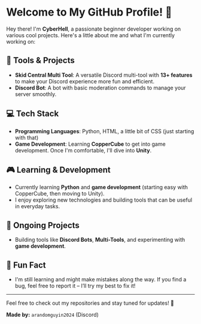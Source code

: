

# Welcome to My GitHub Profile! 👾

Hey there! I'm **CyberHell**, a passionate beginner developer working on various cool projects. Here's a little about me and what I'm currently working on:

## 🔧 Tools & Projects
- **Skid Central Multi Tool**: A versatile Discord multi-tool with **13+ features** to make your Discord experience more fun and efficient.
- **Discord Bot**: A bot with basic moderation commands to manage your server smoothly.

## 💻 Tech Stack
- **Programming Languages**: Python, HTML, a little bit of CSS (just starting with that)
- **Game Development**: Learning **CopperCube** to get into game development. Once I'm comfortable, I'll dive into **Unity**.

## 🎮 Learning & Development
- Currently learning **Python** and **game development** (starting easy with CopperCube, then moving to Unity).
- I enjoy exploring new technologies and building tools that can be useful in everyday tasks.

## 🌱 Ongoing Projects
- Building tools like **Discord Bots**, **Multi-Tools**, and experimenting with **game development**.

## 🤖 Fun Fact
- I'm still learning and might make mistakes along the way. If you find a bug, feel free to report it – I’ll try my best to fix it!

---

Feel free to check out my repositories and stay tuned for updates! 🚀

**Made by:** `arandomguyin2024` (Discord)

